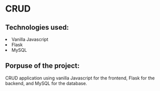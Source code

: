 <h1>CRUD</h1>

<h2>Technologies used:</h2>
<li>Vanilla Javascript</li>
<li>Flask</li>
<li>MySQL</li>

<h2>Porpuse of the project:</h2>
CRUD application using vanilla Javascript for the frontend, Flask for the backend, and MySQL for the database.
